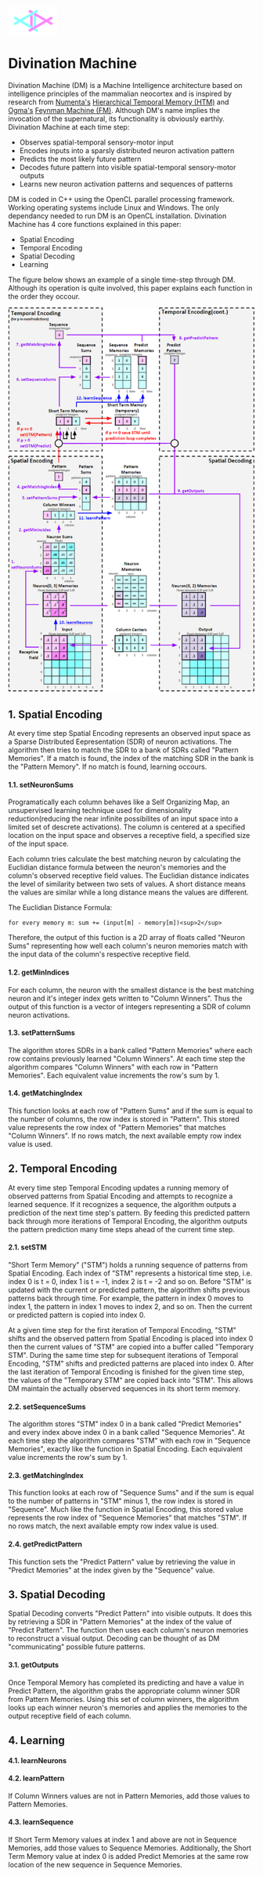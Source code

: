 <img src="https://raw.githubusercontent.com/ddigiorg/neuroowl.github.io/master/images/technology/divination_machine/logo.png" alt="DM Logo" width=100/>

# Divination Machine

Divination Machine (DM) is a Machine Intelligence architecture based on intelligence principles of the mammalian neocortex and is inspired by research from [Numenta's](http://numenta.com/) [Hierarchical Temporal Memory (HTM)](https://github.com/numenta/nupic) and [Ogma's](https://ogma.ai/) [Feynman Machine (FM)](https://github.com/ogmacorp/OgmaNeo).  Although DM's name implies the invocation of the supernatural, its functionality is obviously earthly.  Divination Machine at each time step:

- Observes spatial-temporal sensory-motor input
- Encodes inputs into a sparsly distributed neuron activation pattern
- Predicts the most likely future pattern
- Decodes future pattern into visible spatial-temporal sensory-motor outputs
- Learns new neuron activation patterns and sequences of patterns

DM is coded in C++ using the OpenCL parallel processing framework.  Working operating systems include Linux and Windows.  The only dependancy needed to run DM is an OpenCL installation.  Divination Machine has 4 core functions explained in this paper:
- Spatial Encoding
- Temporal Encoding
- Spatial Decoding
- Learning

The figure below shows an example of a single time-step through DM.  Although its operation is quite involved, this paper explains each function in the order they occour.

![alt tag](https://raw.githubusercontent.com/ddigiorg/neuroowl.github.io/master/images/technology/divination_machine/map.png)

## 1. Spatial Encoding

At every time step Spatial Encoding represents an observed input space as a Sparse Distributed Eepresentation (SDR) of neuron activations.  The algorithm then tries to match the SDR to a bank of SDRs called "Pattern Memories".  If a match is found, the index of the matching SDR in the bank is the "Pattern Memory".  If no match is found, learning occours.

#### 1.1. setNeuronSums

Programatically each column behaves like a Self Organizing Map, an unsupervised learning technique used for dimensionality reduction(reducing the near infinite possibilites of an input space into a limited set of descrete activations).  The column is centered at a specified location on the input space and observes a receptive field, a specified size of the input space.  

Each column tries calculate the best matching neuron by calculating the Euclidian distance formula between the neuron's memories and the column's observed receptive field values.  The Euclidian distance indicates the level of similarity between two sets of values.  A short distance means the values are similar while a long distance means the values are different.  

The Euclidian Distance Formula:
```
for every memory m: sum += (input[m] - memory[m])<sup>2</sup>
```

Therefore, the output of this fuction is a 2D array of floats called "Neuron Sums" representing how well each column's neuron memories match with the input data of the column's respective receptive field.

#### 1.2. getMinIndices

For each column, the neuron with the smallest distance is the best matching neuron and it's integer index gets written to "Column Winners".  Thus the output of this function is a vector of integers representing a SDR of column neuron activations.

#### 1.3. setPatternSums

The algorithm stores SDRs in a bank called "Pattern Memories" where each row contains previously learned "Column Winners".  At each time step the algorithm compares "Column Winners" with each row in "Pattern Memories".  Each equivalent value increments the row's sum by 1.

#### 1.4. getMatchingIndex

This function looks at each row of "Pattern Sums" and if the sum is equal to the number of columns, the row index is stored in "Pattern".  This stored value represents the row index of "Pattern Memories" that matches "Column Winners".  If no rows match, the next available empty row index value is used.

## 2. Temporal Encoding

At every time step Temporal Encoding updates a running memory of observed patterns from Spatial Encoding and attempts to recognize a learned sequence.  If it recognizes a sequence, the algorithm outputs a prediction of the next time step's pattern.  By feeding this predicted pattern back through more iterations of Temporal Encoding, the algorithm outputs the pattern prediction many time steps ahead of the current time step.

#### 2.1. setSTM

"Short Term Memory" ("STM") holds a running sequence of patterns from Spatial Encoding.  Each index of "STM" represents a historical time step, i.e. index 0 is t = 0, index 1 is t = -1, index 2 is t = -2 and so on.  Before "STM" is updated with the current or predicted pattern, the algorithm shifts previous patterns back through time.  For example, the pattern in index 0 moves to index 1, the pattern in index 1 moves to index 2, and so on.  Then the current or predicted pattern is copied into index 0.

At a given time step for the first iteration of Temporal Encoding, "STM" shifts and the observed pattern from Spatial Encoding is placed into index 0 then the current values of "STM" are copied into a buffer called "Temporary STM".  During the same time step for subsequent iterations of Temporal Encoding, "STM" shifts and predicted patterns are placed into index 0.  After the last iteration of Temporal Encoding is finished for the given time step, the values of the "Temporary STM" are copied back into "STM".  This allows DM maintain the actually observed sequences in its short term memory.

#### 2.2. setSequenceSums

The algorithm stores "STM" index 0 in a bank called "Predict Memories" and every index above index 0 in a bank called "Sequence Memories".  At each time step the algorithm compares "STM" with each row in "Sequence Memories", exactly like the function in Spatial Encoding.  Each equivalent value increments the row's sum by 1.

#### 2.3. getMatchingIndex

This function looks at each row of "Sequence Sums" and if the sum is equal to the number of patterns in "STM" minus 1, the row index is stored in "Sequence".  Much like the function in Spatial Encoding, this stored value represents the row index of "Sequence Memories" that matches "STM".  If no rows match, the next available empty row index value is used.

#### 2.4. getPredictPattern

This function sets the "Predict Pattern" value by retrieving the value in "Predict Memories" at the index given by the "Sequence" value.

## 3. Spatial Decoding

Spatial Decoding converts "Predict Pattern" into visible outputs.  It does this by retrieving a SDR in "Pattern Memories" at the index of the value of "Predict Pattern".  The function then uses each column's neuron memories to reconstruct a visual output.  Decoding can be thought of as DM "communicating" possible future patterns.

#### 3.1. getOutputs

Once Temporal Memory has completed its predicting and have a value in Predict Pattern, the algorithm grabs the appropriate column winner SDR from Pattern Memories.  Using this set of column winners, the algorithm looks up each winner neuron's memories and applies the memories to the output receptive field of each column.

## 4. Learning

#### 4.1. learnNeurons

#### 4.2. learnPattern

If Column Winners values are not in Pattern Memories, add those values to Pattern Memories.

#### 4.3. learnSequence

If Short Term Memory values at index 1 and above are not in Sequence Memories, add those values to Sequence Memories.  Additionally, the Short Term Memory value at index 0 is added Predict Memories at the same row location of the new sequence in Sequence Memories.
